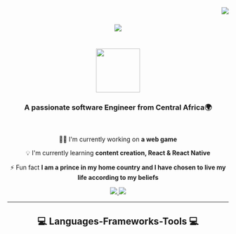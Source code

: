 <img align="right" src="https://visitor-badge.laobi.icu/badge?page_id=Neutron-Harper.Neutron-Harper" />

<h1 align="center">
  <img src="https://readme-typing-svg.herokuapp.com/?font=Righteous&size=35&center=true&vCenter=true&width=500&height=70&duration=4000&lines=Hi+There!;+I'm+Neutron+Harper!;" /> 
</h1>
<h1 align="center">
  <img src="https://media.giphy.com/media/hvRJCLFzcasrR4ia7z/giphy.gif" width="100px" /> 
</h1>

<h3 align="center">A passionate software Engineer from Central Africa🌍</h3>
<br/>
<div align="center">
  
  🤜🏿 I'm currently working on **a web game**
  
  💡  I'm currently learning **content creation, React & React Native**
  
  ⚡ Fun fact **I am a prince in my home country and I have chosen to live my life according to my beliefs**
</div>

<div align="center">
  <a href="https://linkedin.com/in/christ-yvan-kemajou" target="_blank">
    <img src="https://img.shields.io/badge/LinkedIn-0077B5?style=for-the-badge&logo=linkedin&logoColor=white" /> 
  </a>
  <a href="https://www.freecodecamp.org/Christ_Harper" target="_blank">
    <img src="https://img.shields.io/badge/Freecodecamp-%23160.svg?&style=for-the-badge&logo=freecodecamp&logoColor=white"  /> 
  </a>
  
</div>

<hr />

<h2 align="center"> 💻 Languages-Frameworks-Tools 💻 </h2>
<br/>

<!--
**Neutron-Harper/Neutron-Harper** is a ✨ _special_ ✨ repository because its `README.md` (this file) appears on your GitHub profile.

Here are some ideas to get you started:

- 🔭 I’m currently working on ...
- 🌱 I’m currently learning ...
- 👯 I’m looking to collaborate on ...
- 🤔 I’m looking for help with ...
- 💬 Ask me about ...
- 📫 How to reach me: ...
- 😄 Pronouns: ...
- ⚡ Fun fact: ...
-->
